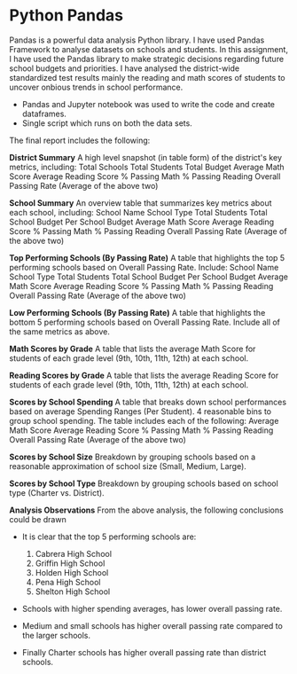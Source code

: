 # Python Pandas
Pandas is a powerful data analysis Python library. I have used Pandas Framework to analyse datasets on schools and students.
In this assignment, I have used the Pandas library to make strategic decisions regarding future school budgets and priorities. I have analysed the district-wide standardized test results mainly the reading and math scores of students to uncover onbious trends in school performance.

- Pandas and Jupyter notebook was used to write the code and create dataframes.
- Single script which runs on both the data sets.

The final report includes the following:

**District Summary**
A high level snapshot (in table form) of the district's key metrics, including:
Total Schools
Total Students
Total Budget
Average Math Score
Average Reading Score
% Passing Math
% Passing Reading
Overall Passing Rate (Average of the above two)

**School Summary**
An overview table that summarizes key metrics about each school, including:
School Name
School Type
Total Students
Total School Budget
Per School Budget
Average Math Score
Average Reading Score
% Passing Math
% Passing Reading
Overall Passing Rate (Average of the above two)

**Top Performing Schools (By Passing Rate)**
A table that highlights the top 5 performing schools based on Overall Passing Rate. Include:
School Name
School Type
Total Students
Total School Budget
Per School Budget
Average Math Score
Average Reading Score
% Passing Math
% Passing Reading
Overall Passing Rate (Average of the above two)

**Low Performing Schools (By Passing Rate)**
A table that highlights the bottom 5 performing schools based on Overall Passing Rate. Include all of the same metrics as above.

**Math Scores by Grade**
A table that lists the average Math Score for students of each grade level (9th, 10th, 11th, 12th) at each school.

**Reading Scores by Grade**
A table that lists the average Reading Score for students of each grade level (9th, 10th, 11th, 12th) at each school.

**Scores by School Spending**
A table that breaks down school performances based on average Spending Ranges (Per Student). 4 reasonable bins to group school spending. The table includes each of the following:
Average Math Score
Average Reading Score
% Passing Math
% Passing Reading
Overall Passing Rate (Average of the above two)

**Scores by School Size**
Breakdown by grouping schools based on a reasonable approximation of school size (Small, Medium, Large).

**Scores by School Type**
Breakdown by grouping schools based on school type (Charter vs. District).

**Analysis Observations**
From the above analysis, the following conclusions could be drawn
- It is clear that the top 5 performing schools are:
  1. Cabrera High School	
  2. Griffin High School	
  3. Holden High School	
  4. Pena High School	
  5. Shelton High School	

- Schools with higher spending averages, has lower overall passing rate.
- Medium and small schools has higher overall passing rate compared to the larger schools.
- Finally Charter schools has higher overall passing rate than district schools.






